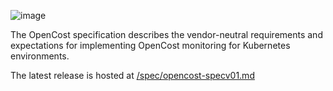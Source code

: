 ![image](https://user-images.githubusercontent.com/298359/171659507-8dd4c49d-f6bd-43de-b0c1-e5ab2d83bd65.png)


The OpenCost specification describes the vendor-neutral requirements and expectations for implementing OpenCost monitoring for Kubernetes environments.

The latest release is hosted at [/spec/opencost-specv01.md](/spec/opencost-specv01.md)
